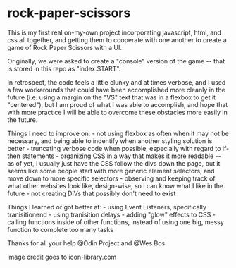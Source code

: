 # rock-paper-scissors

This is my first real on-my-own project incorporating javascript,
html, and css all together, and getting them to cooperate with one another to create a game of Rock Paper Scissors with a UI.

Originally, we were asked to create a "console" version of the game -- that is stored in this repo as "index.START".

In retrospect, the code feels a little clunky and at times verbose, and I used a few workarounds that could have been accomplished more cleanly in the future (i.e. using a margin on the "VS" text that was in a flexbox to get it "centered"), but I am proud of what I was able to accomplish, and hope that with more practice I will be able to overcome these obstacles more easily in the future.

Things I need to improve on:
    - not using flexbox as often when it may not be necessary, and being able to indentify when another styling solution is better
    - truncating verbose code when possible, especially with regard to if-then statements
    - organizing CSS in a way that makes it more readable -- as of yet, I usually just have the CSS follow the divs down the page, but it seems like some people start with more generic element selectors, and move down to more specific selectors
    - observing and keeping track of what other websites look like, design-wise, so I can know what I like in the future
    - not creating DIVs that possibly don't need to exist

Things I learned or got better at:
    - using Event Listeners, specifically tranisitionend
    - using tranisition delays
    - adding "glow" effects to CSS
    - calling functions inside of other functions, instead of using one big, messy function to complete too many tasks

Thanks for all your help @Odin Project and @Wes Bos

image credit goes to icon-library.com